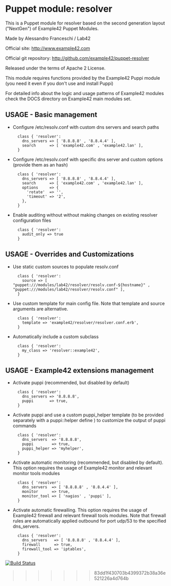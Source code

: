 # Puppet module: resolver

This is a Puppet module for resolver based on the second generation layout ("NextGen") of Example42 Puppet Modules.

Made by Alessandro Franceschi / Lab42

Official site: http://www.example42.com

Official git repository: http://github.com/example42/puppet-resolver

Released under the terms of Apache 2 License.

This module requires functions provided by the Example42 Puppi module (you need it even if you don't use and install Puppi)

For detailed info about the logic and usage patterns of Example42 modules check the DOCS directory on Example42 main modules set.

## USAGE - Basic management

* Configure /etc/resolv.conf with custom dns servers and search paths

        class { 'resolver': 
          dns_servers => [ '8.8.8.8' , '8.8.4.4' ],
          search      => [ 'example42.com' , 'example42.lan' ],
        }

* Configure /etc/resolv.conf with specific dns server and custom options (provide them as an hash)

        class { 'resolver':
          dns_servers => [ '8.8.8.8' , '8.8.4.4' ],
          search      => [ 'example42.com' , 'example42.lan' ],
          options     => {
            'rotate'  => '',
            'timeout' => '2',
          },
        }

* Enable auditing without without making changes on existing resolver configuration files

        class { 'resolver':
          audit_only => true
        }


## USAGE - Overrides and Customizations
* Use static custom sources to populate resolv.conf

        class { 'resolver':
          source => [ "puppet:///modules/lab42/resolver/resolv.conf-${hostname}" , "puppet:///modules/lab42/resolver/resolv.conf" ], 
        }


* Use custom template for main config file. Note that template and source arguments are alternative. 

        class { 'resolver':
          template => 'example42/resolver/resolver.conf.erb',
        }

* Automatically include a custom subclass

        class { 'resolver':
          my_class => 'resolver::example42',
        }


## USAGE - Example42 extensions management 
* Activate puppi (recommended, but disabled by default)

        class { 'resolver':
          dns_servers => '8.8.8.8',
          puppi       => true,
        }

* Activate puppi and use a custom puppi_helper template (to be provided separately with a puppi::helper define ) to customize the output of puppi commands 

        class { 'resolver':
          dns_servers  => '8.8.8.8',
          puppi        => true,
          puppi_helper => 'myhelper', 
        }

* Activate automatic monitoring (recommended, but disabled by default). This option requires the usage of Example42 monitor and relevant monitor tools modules

        class { 'resolver':
          dns_servers  => [ '8.8.8.8' , '8.8.4.4' ],
          monitor      => true,
          monitor_tool => [ 'nagios' , 'puppi' ],
        }

* Activate automatic firewalling. This option requires the usage of Example42 firewall and relevant firewall tools modules. Note that firewall rules are automatically applied outbound for port udp/53 to the specified dns_servers.

        class { 'resolver':     
          dns_servers   => [ '8.8.8.8' , '8.8.4.4' ],
          firewall      => true,
          firewall_tool => 'iptables',
        }


[![Build Status](https://travis-ci.org/example42/puppet-resolver.png?branch=master)](https://travis-ci.org/example42/puppet-resolver)
>>>>>>> 83dd1f430703b4399372b38a36e521226a4d764b
